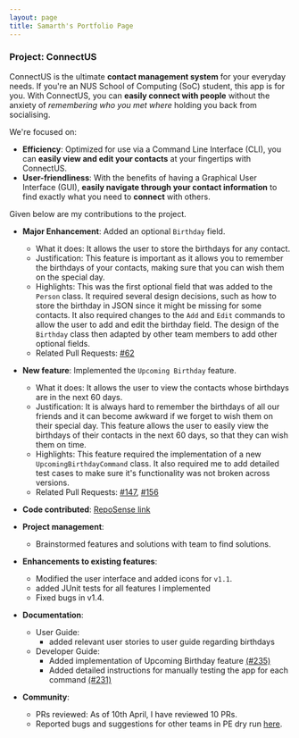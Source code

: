 ```yaml
---
layout: page
title: Samarth's Portfolio Page
---
```


### Project: ConnectUS

ConnectUS is the ultimate **contact management system** for your everyday needs. If you're an NUS School of Computing (SoC) student, this app is for you. With ConnectUS, you can **easily connect with people** without the anxiety of _remembering who you met where_ holding you back from socialising.

We're focused on:
- **Efficiency**: Optimized for use via a Command Line Interface (CLI), you can **easily view and edit your contacts** at your fingertips with ConnectUS.
- **User-friendliness**: With the benefits of having a Graphical User Interface (GUI), **easily navigate through your contact information** to find exactly what you need to **connect** with others.

Given below are my contributions to the project.

* **Major Enhancement**: Added an optional `Birthday` field.
  * What it does: It allows the user to store the birthdays for any contact.
  * Justification: This feature is important as it allows you to remember the birthdays of your contacts, making sure that you can wish them on the special day.
  * Highlights: This was the first optional field that was added to the `Person` class. It required several design decisions, such as how to store
  the birthday in JSON since it might be missing for some contacts. It also required changes to the `Add` and `Edit` commands to allow the user to add and edit the birthday field. The design of the `Birthday` class then 
  adapted by other team members to add other optional fields.
  * Related Pull Requests: [#62](https://github.com/AY2223S2-CS2103T-W15-1/tp/pull/62)
* **New feature**: Implemented the `Upcoming Birthday` feature.
  * What it does: It allows the user to view the contacts whose birthdays are in the next 60 days.
  * Justification: It is always hard to remember the birthdays of all our friends and it can become awkward if we forget to wish them on their special day. This feature allows the user to easily view the birthdays of their contacts in the next 60 days, so that they can wish them on time.
  * Highlights: This feature required the implementation of a new `UpcomingBirthdayCommand` class. It also required me to add detailed test cases to make sure it's functionality was not broken across versions.
  * Related Pull Requests: [#147](https://github.com/AY2223S2-CS2103T-W15-1/tp/pull/147), [#156](https://github.com/AY2223S2-CS2103T-W15-1/tp/pull/156)

* **Code contributed**: [RepoSense link](https://nus-cs2103-ay2223s2.github.io/tp-dashboard/?search=vsamarth&breakdown=true&sort=groupTitle&sortWithin=title&since=2023-02-17&timeframe=commit&mergegroup=&groupSelect=groupByRepos&checkedFileTypes=docs~functional-code~test-code~other)

* **Project management**:
  * Brainstormed features and solutions with team to find solutions.

* **Enhancements to existing features**:
  * Modified the user interface and added icons for `v1.1`.
  * added JUnit tests for all features I implemented
  * Fixed bugs in v1.4.

* **Documentation**:
  * User Guide:
    * added relevant user stories to user guide regarding birthdays
  * Developer Guide:
    * Added implementation of Upcoming Birthday feature [(#235)](https://github.com/AY2223S2-CS2103T-W15-1/tp/pull/235)
    * Added detailed instructions for manually testing the app 
      for each command [(#231)](https://github.com/AY2223S2-CS2103T-W15-1/tp/pull/231)

* **Community**:
  * PRs reviewed: As of 10th April, I have reviewed 10 PRs.
  * Reported bugs and suggestions for other teams in PE dry run [here](https://github.com/vsamarth/ped).
